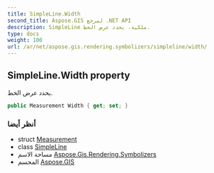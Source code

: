 ```yaml
---
title: SimpleLine.Width
second_title: Aspose.GIS لمرجع .NET API
description: SimpleLine ملكية. يحدد عرض الخط.
type: docs
weight: 100
url: /ar/net/aspose.gis.rendering.symbolizers/simpleline/width/
---
```

## SimpleLine.Width property

يحدد عرض الخط.

```csharp
public Measurement Width { get; set; }
```

### أنظر أيضا

* struct [Measurement](../../../aspose.gis.rendering/measurement/)
* class [SimpleLine](../)
* مساحة الاسم [Aspose.Gis.Rendering.Symbolizers](../../simpleline/)
* المجسم [Aspose.GIS](../../../)


